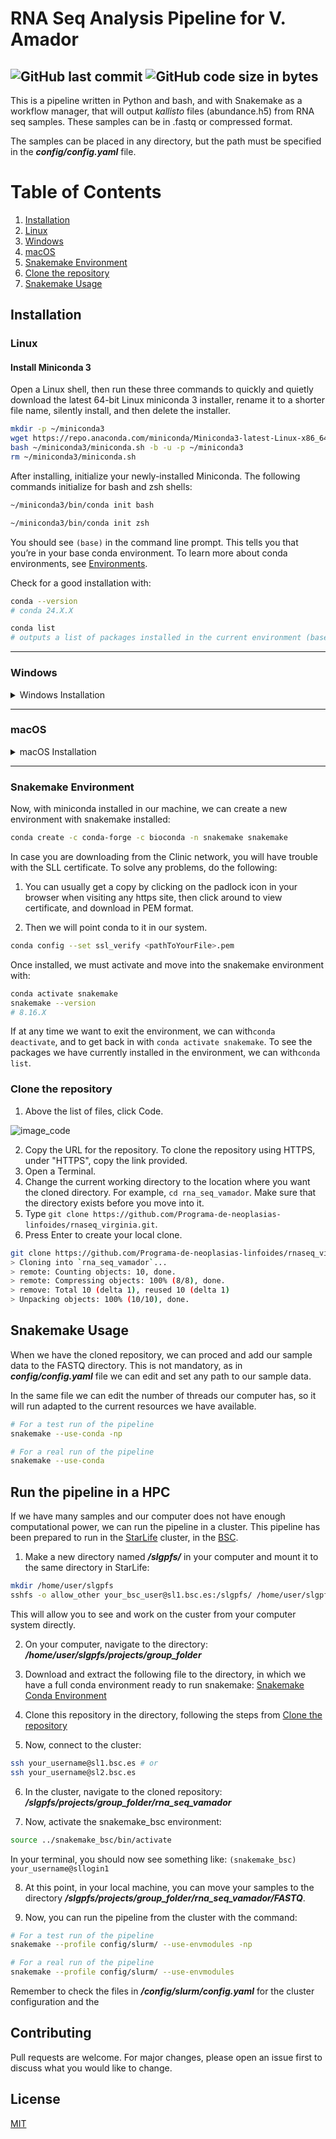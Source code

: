 # RNA Seq Analysis Pipeline for V. Amador
![GitHub last commit](https://img.shields.io/github/last-commit/Programa-de-neoplasias-linfoides/rnaseq_virginia)
![GitHub code size in bytes](https://img.shields.io/github/languages/code-size/Programa-de-neoplasias-linfoides/rnaseq_virginia)
----
This is a pipeline written in Python and bash, and with Snakemake as a workflow manager, that will output *kallisto* files (abundance.h5) from RNA seq samples. These samples can be in .fastq or compressed format. 

The samples can be placed in any directory, but the path must be specified in the ***config/config.yaml*** file. 

# Table of Contents
1. [Installation](#installation)
2. [Linux](#linux)
3. [Windows](#windows)
4. [macOS](#macos)
5. [Snakemake Environment](#snakemake-environment)
6. [Clone the repository](#clone-the-repository)
7. [Snakemake Usage](#snakemake-usage)

## Installation

<!-- Use the package manager [miniconda](https://docs.anaconda.com/miniconda/) to install miniconda3. -->
### Linux
#### Install Miniconda 3
Open a Linux shell, then run these three commands to quickly and quietly download the latest 64-bit Linux miniconda 3 installer, rename it to a shorter file name, silently install, and then delete the installer.
```bash
mkdir -p ~/miniconda3
wget https://repo.anaconda.com/miniconda/Miniconda3-latest-Linux-x86_64.sh -O ~/miniconda3/miniconda.sh
bash ~/miniconda3/miniconda.sh -b -u -p ~/miniconda3
rm ~/miniconda3/miniconda.sh
```
After installing, initialize your newly-installed Miniconda. The following commands initialize for bash and zsh shells:
```bash
~/miniconda3/bin/conda init bash
```
```zsh
~/miniconda3/bin/conda init zsh
```
You should see ```(base)``` in the command line prompt. This tells you that you’re in your base conda environment. To learn more about conda environments, see [Environments](https://docs.anaconda.com/working-with-conda/environments/).

Check for a good installation with:
```bash
conda --version
# conda 24.X.X

conda list
# outputs a list of packages installed in the current environment (base)
```
---
### Windows
<details><summary>Windows Installation</summary>

Since Windows does not have access to the majority of packages we need in the pipeline, we need to install *Linux on Windows*, also known as *WSL*. In the ***Windows Power Shell***:
```powershell
wsl --install
# This command will install the Ubuntu distribution of Linux.
```
If you run into an issue during the installation process, please check [the installation section of the troubleshooting guide](https://learn.microsoft.com/en-us/windows/wsl/troubleshooting#installation-issues).

#### Set up your Linux user info

Once you have installed WSL, you will need to create a user account and password for your newly installed Linux distribution. See the Best practices for [setting up a WSL development environment guide to learn more](https://learn.microsoft.com/en-us/windows/wsl/setup/environment#set-up-your-linux-username-and-password).

#### Install Miniconda 3
Once you have a working shell in your *WSL*, run these three commands to quickly and quietly download the latest 64-bit Linux miniconda 3 installer, rename it to a shorter file name, silently install, and then delete the installer.
```bash
mkdir -p ~/miniconda3
wget https://repo.anaconda.com/miniconda/Miniconda3-latest-Linux-x86_64.sh -O ~/miniconda3/miniconda.sh
bash ~/miniconda3/miniconda.sh -b -u -p ~/miniconda3
rm ~/miniconda3/miniconda.sh
```
After installing, initialize your newly-installed Miniconda. The following commands initialize for bash and zsh shells:
```bash
~/miniconda3/bin/conda init bash
```
```zsh
~/miniconda3/bin/conda init zsh
```
You should see ```(base)``` in the command line prompt. This tells you that you’re in your base conda environment. To learn more about conda environments, see [Environments](https://docs.anaconda.com/working-with-conda/environments/).

Check for a good installation with:
```bash
conda --version
# conda 24.X.X

conda list
# outputs a list of packages installed in the current environment (base)
```
</details>

----
### macOS
<details><summary>macOS Installation</summary>
These four commands download the latest M1 version of the MacOS installer, rename it to a shorter file name, silently install, and then delete the installer:
```bash
mkdir -p ~/miniconda3
curl https://repo.anaconda.com/miniconda/Miniconda3-latest-MacOSX-arm64.sh -o ~/miniconda3/miniconda.sh
bash ~/miniconda3/miniconda.sh -b -u -p ~/miniconda3
rm ~/miniconda3/miniconda.sh
```
After installing, initialize your newly-installed Miniconda. The following commands initialize for bash and zsh shells:
```bash
~/miniconda3/bin/conda init bash
```
```zsh
~/miniconda3/bin/conda init zsh
```

You should see ```(base)``` in the command line prompt. This tells you that you’re in your base conda environment. To learn more about conda environments, see [Environments](https://docs.anaconda.com/working-with-conda/environments/).

Check for a good installation with:
```bash
conda --version
# conda 24.X.X

conda list
# outputs a list of packages installed in the current environment (base)
```
<!-- #### Install mamba
Now we will install ***mamba***, that is a fast-ligthweigth package manager aking to conda.

In case you are downloading from the Clinic network, you will have trouble with the SLL certificate. TO solve any problems, do the following:
1. You can usually get a copy by clicking on the padlock icon in your browser when visiting any https site, then click around to view certificate, and download in PEM format.
Then we will point conda to it in our system. 
```bash
conda config --set ssl_verify <pathToYourFile>.pem
```

2. Next we will install mamba in our base environment with:
```bash
conda install -n base -c conda-forge mamba
```
To check:
```bash
mamba --version
# mamba 1.X.X
# conda 24.X.X
``` -->
</details>

---
### Snakemake Environment
Now, with miniconda installed in our machine, we can create a new environment with snakemake installed:

```bash
conda create -c conda-forge -c bioconda -n snakemake snakemake
```

In case you are downloading from the Clinic network, you will have trouble with the SLL certificate. To solve any problems, do the following:
1. You can usually get a copy by clicking on the padlock icon in your browser when visiting any https site, then click around to view certificate, and download in PEM format.

2. Then we will point conda to it in our system. 
```bash
conda config --set ssl_verify <pathToYourFile>.pem
```

Once installed, we must activate and move into the snakemake environment with:
```bash
conda activate snakemake
snakemake --version
# 8.16.X
```
If at any time we want to exit the environment, we can with```conda deactivate```, and to get back in with ```conda activate snakemake```.
To see the packages we have currently installed in the environment, we can with```conda list```.
### Clone the repository

1. Above the list of files, click Code.

![image_code](image.png)

2. Copy the URL for the repository. To clone the repository using HTTPS, under "HTTPS", copy the link provided.
3. Open a Terminal.
4. Change the current working directory to the location where you want the cloned directory. For example, ```cd rna_seq_vamador```. Make sure that the directory exists before you move into it.
5. Type ```git clone https://github.com/Programa-de-neoplasias-linfoides/rnaseq_virginia.git```.
6. Press Enter to create your local clone.
```bash
git clone https://github.com/Programa-de-neoplasias-linfoides/rnaseq_virginia.git
> Cloning into `rna_seq_vamador`...
> remote: Counting objects: 10, done.
> remote: Compressing objects: 100% (8/8), done.
> remove: Total 10 (delta 1), reused 10 (delta 1)
> Unpacking objects: 100% (10/10), done.
```
## Snakemake Usage
When we have the cloned repository, we can proced and add our sample data to the FASTQ directory. This is not mandatory, as in ***config/config.yaml*** file we can edit and set any path to our sample data. 

In the same file we can edit the number of threads our computer has, so it will run adapted to the current resources we have available. 

```bash
# For a test run of the pipeline
snakemake --use-conda -np

# For a real run of the pipeline
snakemake --use-conda
```

## Run the pipeline in a HPC
If we have many samples and our computer does not have enough computational power, we can run the pipeline in a cluster. This pipeline has been prepared to run in the [StarLife](https://www.bsc.es/supportkc/docs/StarLife/intro) cluster, in the [BSC](https://www.bsc.es/).

1. Make a new directory named ***/slgpfs/*** in your computer and mount it to the same directory in StarLife:
```bash
mkdir /home/user/slgpfs
sshfs -o allow_other your_bsc_user@sl1.bsc.es:/slgpfs/ /home/user/slgpfs/
```
This will allow you to see and work on the custer from your computer system directly.

2. On your computer, navigate to the directory: ***/home/user/slgpfs/projects/group_folder***

3. Download and extract the following file to the directory, in which we have a full conda environment ready to run snakemake:
[Snakemake Conda Environment](https://drive.google.com/file/d/1ZQB02jZhhr5G_DlbhDKFHiqZ7AVuCxqx/view?usp=sharing)

4. Clone this repository in the directory, following the steps from [Clone the repository](#clone-the-repository)

5. Now, connect to the cluster:
```bash
ssh your_username@sl1.bsc.es # or
ssh your_username@sl2.bsc.es
```
6. In the cluster, navigate to the cloned repository: ***/slgpfs/projects/group_folder/rna_seq_vamador***

7. Now, activate the snakemake_bsc environment:
```bash
source ../snakemake_bsc/bin/activate
```
In your terminal, you should now see something like: ```(snakemake_bsc) your_username@sllogin1```

8. At this point, in your local machine, you can move your samples to the directory ***/slgpfs/projects/group_folder/rna_seq_vamador/FASTQ***. 

9. Now, you can run the pipeline from the cluster with the command:
```bash
# For a test run of the pipeline
snakemake --profile config/slurm/ --use-envmodules -np

# For a real run of the pipeline
snakemake --profile config/slurm/ --use-envmodules
``` 
Remember to check the files in ***/config/slurm/config.yaml*** for the cluster configuration and the 
## Contributing

Pull requests are welcome. For major changes, please open an issue first
to discuss what you would like to change.

## License

[MIT](https://choosealicense.com/licenses/mit/)